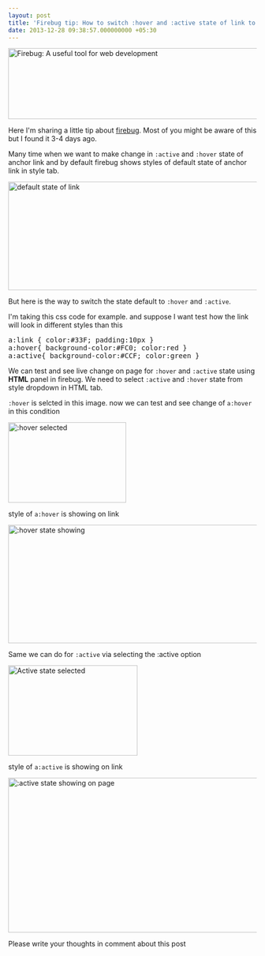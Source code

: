 ```yaml
---
layout: post
title: 'Firebug tip: How to switch :hover and :active state of link to see live changes?'
date: 2013-12-28 09:38:57.000000000 +05:30
---
```

<img class="alignnone size-full wp-image-30" title="firebug-tip" src="/content/images/2010/Sept/firebug-tip.gif" alt="Firebug: A useful tool for web development" width="560" height="144" />

Here I'm sharing a little tip about <a href="https://addons.mozilla.org/en-US/firefox/addon/1843/">firebug</a>. Most of you might be aware of this but I found it 3-4 days ago.

Many time when we want to make change in <code>:active</code> and <code>:hover</code> state of anchor link and by default firebug shows styles of default state of anchor link in style tab.

<img class="size-full wp-image-35" title="normal-state" src="/content/images/2010/Sept/normal-state.gif" alt="default state of link" width="515" height="220" />

But here is the way to switch the state default to <code>:hover</code> and <code>:active</code>.

I'm taking this css code for example. and suppose I want test how the link will look in different styles than this

<pre escaped="true" lang="css" line="1">
a:link { color:#33F; padding:10px }
a:hover{ background-color:#FC0; color:red }
a:active{ background-color:#CCF; color:green }</pre>

We can test and see live change on page for <code>:hover</code> and <code>:active</code> state using <strong>HTML</strong> panel in firebug. We need to select <code>:active</code> and <code>:hover</code> state from style dropdown in HTML tab.

<code>:hover</code> is selcted in this image. now we can test and see change of <code>a:hover</code> in this condition

<img class="size-full wp-image-33" title="hover-selected" src="/content/images/2010/Sept/hover-selected.gif" alt=":hover selected" width="239" height="163" />

style of <code>a:hover</code> is showing on link

<img class="size-full wp-image-34" title="hover-state" src="/content/images/2010/Sept/hover-state.gif" alt=":hover state showing" width="561" height="240" />

Same we can do for <code>:active</code> via selecting the :active option

<img class="size-full wp-image-31" title="active-selected" src="/content/images/2010/Sept/active-selected.gif" alt="Active state selected" width="262" height="183" />

style of <code>a:active</code> is showing on link

<img class="size-full wp-image-32" title="active-state" src="/content/images/2010/Sept/active-state.gif" alt=":active state showing on page" width="581" height="314" />

Please write your thoughts in comment about this post
